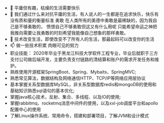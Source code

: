 
- 👋 平庸但有趣，枯燥的生活需要快乐
- 👀 我们通过什么来对抗平庸的生活，有人说人的一生都是在追求快乐，快乐有没有质和量的衡量标准
      勇敢
      在人类所有的美德中勇敢是最稀缺的，因为我自己是不够勇敢的，
      愤恨自己不够勇敢但这又有什么用呢
      只能希望命运之神把我推向需要让我勇敢的时刻希望我能像自己想象的那样勇敢。
- 🌱 技术改变生活，即使改变不了所有人的生活，那最起码可以改变你的生活
- 📫 做一些技术积累 肉眼可见的努力
- 职业技能：
    2020年毕业于黑龙江科技大学软件工程专业，毕业后就职于三方支付公司做后端开发，主要负责支付链路的清结算和账户的需求开发任务和维护。
- 熟练使用开源框架SpringBoot、Spring、Mybaits、SpringMVC;
- 熟悉常见算法，数据结构及网络通信HTTP、TCP/IP等网络应用层协议
- 基本掌握关系型数据库MySQL，非关系型数据库redis和mongoDB的使用和基础知识熟悉sql语句的基本优化;
- 掌握java核心技术，反射、集合、多线程、以及IO的使用;
- 掌握rabbitmq、rocketmq消息中间件的使用，以及xxl-job调度平台和apollo配置中心的使用
- 了解Linux操作系统、常用命令，搭建和部署项目，了解JVM和设计模式
